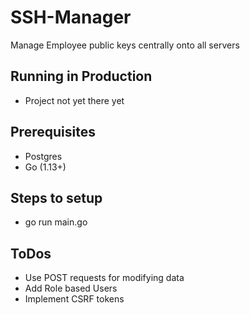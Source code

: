 # SSH-Manager
Manage Employee public keys centrally onto all servers

## Running in Production
- Project not yet there yet

## Prerequisites
- Postgres
- Go (1.13+)

## Steps to setup
- go run main.go

## ToDos
- Use POST requests for modifying data
- Add Role based Users
- Implement CSRF tokens